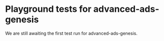 # Playground tests for advanced-ads-genesis
We are still awaiting the first test run for advanced-ads-genesis.
